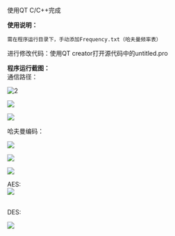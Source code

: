 使用QT C/C++完成

**使用说明：**

```
需在程序运行目录下，手动添加Frequency.txt（哈夫曼频率表）
```

进行修改代码：使用QT creator打开源代码中的untitled.pro

**程序运行截图：**
<br>通信路径：<br>

![2](https://github.com/lightpig7/Algorithm_homework/assets/144079423/1599af64-7faf-4c5f-812e-894e35402da9)
<br>

![](http://www.lightpig.top/wp-content/uploads/2023/11/2.png)
<br>

![](http://www.lightpig.top/wp-content/uploads/2023/11/3.png)
<br>

哈夫曼编码：<br>

![](http://www.lightpig.top/wp-content/uploads/2023/11/4.png)
<br>

![](http://www.lightpig.top/wp-content/uploads/2023/11/5.png)
<br>

![](http://www.lightpig.top/wp-content/uploads/2023/11/6-1.png)
<br>

AES:<br>
![](http://www.lightpig.top/wp-content/uploads/2023/11/8.png)

<br>
DES:<br>

![](http://www.lightpig.top/wp-content/uploads/2023/11/9.png)

